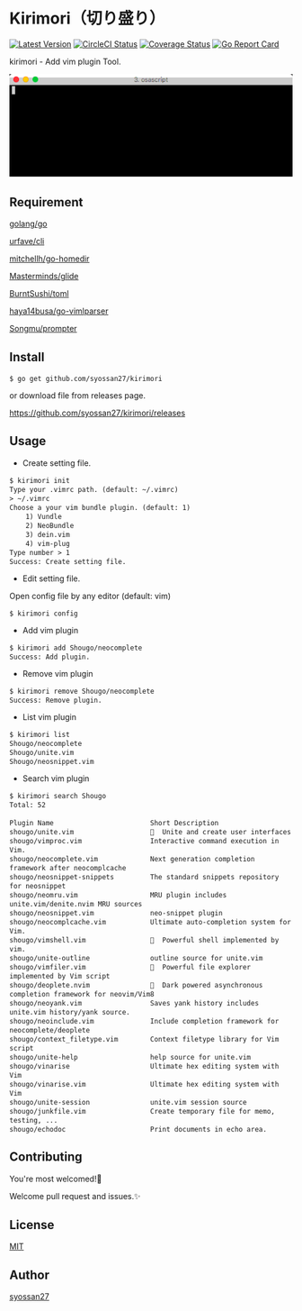 # Kirimori（切り盛り）
[![Latest Version](https://img.shields.io/github/release/syossan27/kirimori.svg)](https://github.com/syossan27/kirimori/releases)
[![CircleCI Status](https://circleci.com/gh/syossan27/kirimori.svg?style=shield)](https://circleci.com/gh/syossan27/kirimori)
[![Coverage Status](https://coveralls.io/repos/github/syossan27/kirimori/badge.svg?branch=master)](https://coveralls.io/github/syossan27/kirimori?branch=master)
[![Go Report Card](https://goreportcard.com/badge/github.com/syossan27/kirimori)](https://goreportcard.com/report/github.com/syossan27/kirimori)

kirimori - Add vim plugin Tool.

![screenshot](screenshot.gif)

## Requirement
[golang/go](https://github.com/golang/go)

[urfave/cli](https://github.com/urfave/cli)

[mitchellh/go-homedir](https://github.com/mitchellh/go-homedir)

[Masterminds/glide](https://github.com/Masterminds/glide)

[BurntSushi/toml](https://github.com/BurntSushi/toml)

[haya14busa/go-vimlparser](https://github.com/haya14busa/go-vimlparser)

[Songmu/prompter](https://github.com/Songmu/prompter)

## Install
````
$ go get github.com/syossan27/kirimori
````

or download file from releases page.

https://github.com/syossan27/kirimori/releases

## Usage

- Create setting file.

```
$ kirimori init
Type your .vimrc path. (default: ~/.vimrc)
> ~/.vimrc
Choose a your vim bundle plugin. (default: 1)
	1) Vundle
	2) NeoBundle
	3) dein.vim
	4) vim-plug
Type number > 1
Success: Create setting file.
```

- Edit setting file.

Open config file by any editor (default: vim)

```
$ kirimori config
```

- Add vim plugin

```
$ kirimori add Shougo/neocomplete
Success: Add plugin.
```

- Remove vim plugin

```
$ kirimori remove Shougo/neocomplete
Success: Remove plugin.
```

- List vim plugin

```
$ kirimori list
Shougo/neocomplete
Shougo/unite.vim
Shougo/neosnippet.vim
```

- Search vim plugin

```
$ kirimori search Shougo
Total: 52

Plugin Name                        Short Description
shougo/unite.vim                   🐉  Unite and create user interfaces
shougo/vimproc.vim                 Interactive command execution in Vim.
shougo/neocomplete.vim             Next generation completion framework after neocomplcache
shougo/neosnippet-snippets         The standard snippets repository for neosnippet
shougo/neomru.vim                  MRU plugin includes unite.vim/denite.nvim MRU sources
shougo/neosnippet.vim              neo-snippet plugin
shougo/neocomplcache.vim           Ultimate auto-completion system for Vim.
shougo/vimshell.vim                🐚  Powerful shell implemented by vim.
shougo/unite-outline               outline source for unite.vim
shougo/vimfiler.vim                📁  Powerful file explorer implemented by Vim script
shougo/deoplete.nvim               🌠  Dark powered asynchronous completion framework for neovim/Vim8
shougo/neoyank.vim                 Saves yank history includes unite.vim history/yank source.
shougo/neoinclude.vim              Include completion framework for neocomplete/deoplete
shougo/context_filetype.vim        Context filetype library for Vim script
shougo/unite-help                  help source for unite.vim
shougo/vinarise                    Ultimate hex editing system with Vim
shougo/vinarise.vim                Ultimate hex editing system with Vim
shougo/unite-session               unite.vim session source
shougo/junkfile.vim                Create temporary file for memo, testing, ...
shougo/echodoc                     Print documents in echo area.
```

## Contributing

You're most welcomed!💓

Welcome pull request and issues.✨

## License

[MIT](https://github.com/tcnksm/tool/blob/master/LICENCE)

## Author

[syossan27](https://github.com/syossan27)
